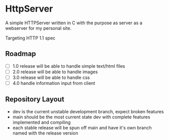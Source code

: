 # HttpServer

A simple HTTPServer written in C with the purpose as server as a webserver for my personal site.

Targeting HTTP 1.1 spec

## Roadmap
- [ ] 1.0 release will be able to handle simple text/html files
- [ ] 2.0 release will be able to handle images
- [ ]  3.0 release will be able to handle css
- [ ] 4.0 handle information input from client

## Repository Layout
* dev is the current unstable development branch, expect broken features
* main should be the most current state dev with complete features implemented and compiling
* each stable release will be spun off main and have it's own branch named with the release version
